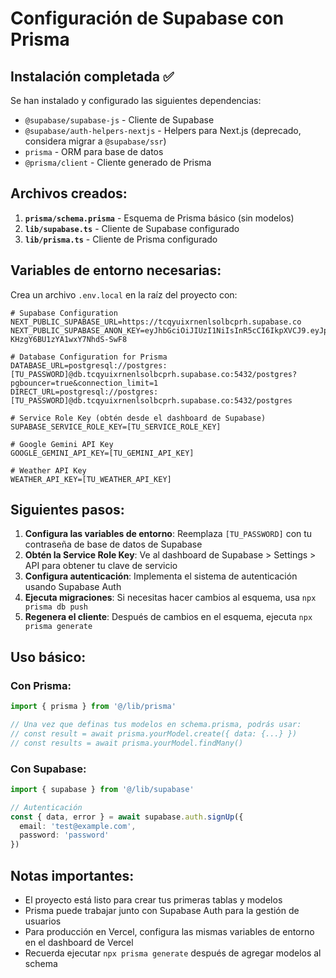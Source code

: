 # Configuración de Supabase con Prisma

## Instalación completada ✅

Se han instalado y configurado las siguientes dependencias:
- `@supabase/supabase-js` - Cliente de Supabase
- `@supabase/auth-helpers-nextjs` - Helpers para Next.js (deprecado, considera migrar a `@supabase/ssr`)
- `prisma` - ORM para base de datos
- `@prisma/client` - Cliente generado de Prisma

## Archivos creados:

1. **`prisma/schema.prisma`** - Esquema de Prisma básico (sin modelos)
2. **`lib/supabase.ts`** - Cliente de Supabase configurado
3. **`lib/prisma.ts`** - Cliente de Prisma configurado

## Variables de entorno necesarias:

Crea un archivo `.env.local` en la raíz del proyecto con:

```env
# Supabase Configuration
NEXT_PUBLIC_SUPABASE_URL=https://tcqyuixrnenlsolbcprh.supabase.co
NEXT_PUBLIC_SUPABASE_ANON_KEY=eyJhbGciOiJIUzI1NiIsInR5cCI6IkpXVCJ9.eyJpc3MiOiJzdXBhYmFzZSIsInJlZiI6InRjcXl1aXhybmVubHNvbGJjcHJoIiwicm9sZSI6ImFub24iLCJpYXQiOjE3NTkxODA3MDUsImV4cCI6MjA3NDc1NjcwNX0.SCrHXZXhSywAQCye-KHzgY6BU1zYA1wxY7NhdS-SwF8

# Database Configuration for Prisma
DATABASE_URL=postgresql://postgres:[TU_PASSWORD]@db.tcqyuixrnenlsolbcprh.supabase.co:5432/postgres?pgbouncer=true&connection_limit=1
DIRECT_URL=postgresql://postgres:[TU_PASSWORD]@db.tcqyuixrnenlsolbcprh.supabase.co:5432/postgres

# Service Role Key (obtén desde el dashboard de Supabase)
SUPABASE_SERVICE_ROLE_KEY=[TU_SERVICE_ROLE_KEY]

# Google Gemini API Key
GOOGLE_GEMINI_API_KEY=[TU_GEMINI_API_KEY]

# Weather API Key
WEATHER_API_KEY=[TU_WEATHER_API_KEY]
```

## Siguientes pasos:

1. **Configura las variables de entorno**: Reemplaza `[TU_PASSWORD]` con tu contraseña de base de datos de Supabase
2. **Obtén la Service Role Key**: Ve al dashboard de Supabase > Settings > API para obtener tu clave de servicio
3. **Configura autenticación**: Implementa el sistema de autenticación usando Supabase Auth
4. **Ejecuta migraciones**: Si necesitas hacer cambios al esquema, usa `npx prisma db push`
5. **Regenera el cliente**: Después de cambios en el esquema, ejecuta `npx prisma generate`

## Uso básico:

### Con Prisma:
```typescript
import { prisma } from '@/lib/prisma'

// Una vez que definas tus modelos en schema.prisma, podrás usar:
// const result = await prisma.yourModel.create({ data: {...} })
// const results = await prisma.yourModel.findMany()
```

### Con Supabase:
```typescript
import { supabase } from '@/lib/supabase'

// Autenticación
const { data, error } = await supabase.auth.signUp({
  email: 'test@example.com',
  password: 'password'
})
```

## Notas importantes:

- El proyecto está listo para crear tus primeras tablas y modelos
- Prisma puede trabajar junto con Supabase Auth para la gestión de usuarios
- Para producción en Vercel, configura las mismas variables de entorno en el dashboard de Vercel
- Recuerda ejecutar `npx prisma generate` después de agregar modelos al schema
